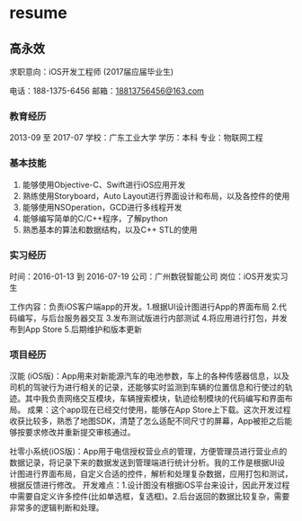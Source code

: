 # resume
## 高永效

求职意向：iOS开发工程师
(2017届应届毕业生)

电话：188-1375-6456
邮箱：18813756456@163.com


### 教育经历
     
 2013-09 至 2017-07 
 学校：广东工业大学 
 学历：本科 
 专业：物联网工程  
                 
### 基本技能

1. 能够使用Objective-C、Swift进行iOS应用开发
2. 熟练使用Storyboard，Auto Layout进行界面设计和布局，以及各控件的使用
3. 能够使用NSOperation，GCD进行多线程开发
4. 能够编写简单的C/C++程序，了解python
5. 熟悉基本的算法和数据结构，以及C++ STL的使用
 
### 实习经历

时间：2016-01-13 到 2016-07-19 
公司：广州数锐智能公司 
岗位：iOS开发实习生

工作内容：负责iOS客户端app的开发。1.根据UI设计图进行App的界面布局 2.代码编写，与后台服务器交互 3.发布测试版进行内部测试 4.将应用进行打包，并发布到App Store 5.后期维护和版本更新

### 项目经历

汉能 (iOS版)：App用来对新能源汽车的电池参数，车上的各种传感器信息，以及司机的驾驶行为进行相关的记录，还能够实时监测到车辆的位置信息和行使过的轨迹。其中我负责网络交互模块，车辆搜索模块，轨迹绘制模块的代码编写和界面布局。
成果：这个app现在已经交付使用，能够在App Store上下载。这次开发过程收获比较多，熟悉了地图SDK，清楚了怎么适配不同尺寸的屏幕，App被拒之后能够按要求修改并重新提交审核通过。

社零小系统(iOS版)：App用于电信授权营业点的管理，方便管理员进行营业点的数据记录，将记录下来的数据发送到管理端进行统计分析。我的工作是根据UI设计图进行界面布局，自定义合适的控件，解析和处理复杂数据，应用打包和测试，根据反馈进行修改。
开发难点：1.设计图没有根据iOS平台来设计，因此开发过程中需要自定义许多控件(比如单选框，复选框)。2.后台返回的数据比较复杂，需要非常多的逻辑判断和处理。

 

